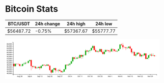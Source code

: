 # Bitcoin Stats

BTC/USDT|24h change|24h high|24h low|
|---|---|---|---|
|$56487.72|-0.75%|$57367.67|$55777.77|

<img src="./chart.svg">
